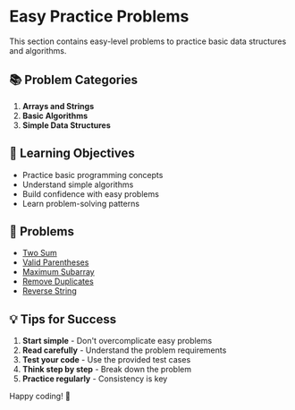 # Easy Practice Problems

This section contains easy-level problems to practice basic data structures and algorithms.

## 📚 Problem Categories

1. **Arrays and Strings**
2. **Basic Algorithms**
3. **Simple Data Structures**

## 🎯 Learning Objectives

- Practice basic programming concepts
- Understand simple algorithms
- Build confidence with easy problems
- Learn problem-solving patterns

## 📖 Problems

- [Two Sum](./01-two-sum.js)
- [Valid Parentheses](./02-valid-parentheses.js)
- [Maximum Subarray](./03-maximum-subarray.js)
- [Remove Duplicates](./04-remove-duplicates.js)
- [Reverse String](./05-reverse-string.js)

## 💡 Tips for Success

1. **Start simple** - Don't overcomplicate easy problems
2. **Read carefully** - Understand the problem requirements
3. **Test your code** - Use the provided test cases
4. **Think step by step** - Break down the problem
5. **Practice regularly** - Consistency is key

Happy coding! 🚀
